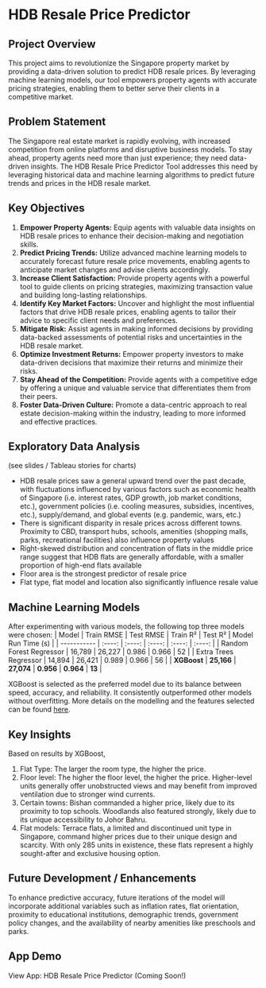 # HDB Resale Price Predictor
## **Project Overview**
This project aims to revolutionize the Singapore property market by providing a data-driven solution to predict HDB resale prices. By leveraging machine learning models, our tool empowers property agents with accurate pricing strategies, enabling them to better serve their clients in a competitive market.
## **Problem Statement**
The Singapore real estate market is rapidly evolving, with increased competition from online platforms and disruptive business models. To stay ahead, property agents need more than just experience; they need data-driven insights. The HDB Resale Price Predictor Tool addresses this need by leveraging historical data and machine learning algorithms to predict future trends and prices in the HDB resale market.
## **Key Objectives**
1. **Empower Property Agents:** Equip agents with valuable data insights on HDB resale prices to enhance their decision-making and negotiation skills.
2. **Predict Pricing Trends:** Utilize advanced machine learning models to accurately forecast future resale price movements, enabling agents to anticipate market changes and advise clients accordingly.
3. **Increase Client Satisfaction:** Provide property agents with a powerful tool to guide clients on pricing strategies, maximizing transaction value and building long-lasting relationships.
4. **Identify Key Market Factors:** Uncover and highlight the most influential factors that drive HDB resale prices, enabling agents to tailor their advice to specific client needs and preferences.
5. **Mitigate Risk:** Assist agents in making informed decisions by providing data-backed assessments of potential risks and uncertainties in the HDB resale market.
6. **Optimize Investment Returns:** Empower property investors to make data-driven decisions that maximize their returns and minimize their risks.
7. **Stay Ahead of the Competition:** Provide agents with a competitive edge by offering a unique and valuable service that differentiates them from their peers.
8. **Foster Data-Driven Culture:** Promote a data-centric approach to real estate decision-making within the industry, leading to more informed and effective practices.
## Exploratory Data Analysis
(see slides / Tableau stories for charts)
- HDB resale prices saw a general upward trend over the past decade, with fluctuations influenced by various factors such as economic health of Singapore (i.e. interest rates, GDP growth, job market conditions, etc.), government policies (i.e. cooling measures, subsidies, incentives, etc.), supply/demand, and global events (e.g. pandemic, wars, etc.)
- There is significant disparity in resale prices across different towns. Proximity to CBD, transport hubs, schools, amenities (shopping malls, parks, recreational facilities) also influence property values
- Right-skewed distribution and concentration of flats in the middle price range suggest that HDB flats are generally affordable, with a smaller proportion of high-end flats available
- Floor area is the strongest predictor of resale price
- Flat type, flat model and location also significantly influence resale value
## **Machine Learning Models**
After experimenting with various models, the following top three models were chosen:
| Model       | Train RMSE  | Test RMSE   |  Train R²   | Test R²   | Model Run Time (s)   |
| ----------- | :----: | :----: |  :----: | :----: | :----: |
| Random Forest Regressor | 16,789      | 26,227       | 0.986       | 0.966       | 52       |
| Extra Trees Regressor   | 14,894       | 26,421       | 0.989       | 0.966       | 56     |
| **XGBoost**   | **25,166**        | **27,074**       | **0.956**       | **0.964**      | **13**       |

XGBoost is selected as the preferred model due to its balance between speed, accuracy, and reliability. It consistently outperformed other models without overfitting. More details on the modelling and the features selected can be found [here](https://github.com/tanweijim/HDB-Resale-Price-Predictor/blob/main/notebook-datasprint.ipynb).
## **Key Insights**
Based on results by XGBoost, 
1. Flat Type: The larger the room type, the higher the price.
2. Floor level: The higher the floor level, the higher the price. Higher-level units generally offer unobstructed views and may benefit from improved ventilation due to stronger wind currents.
3. Certain towns: Bishan commanded a higher price, likely due to its proximity to top schools. Woodlands also featured strongly, likely due to its unique accessibility to Johor Bahru.
4. Flat models: Terrace flats, a limited and discontinued unit type in Singapore, command higher prices due to their unique design and scarcity. With only 285 units in existence, these flats represent a highly sought-after and exclusive housing option.
## **Future Development / Enhancements**
To enhance predictive accuracy, future iterations of the model will incorporate additional variables such as inflation rates, flat orientation, proximity to educational institutions, demographic trends, government policy changes, and the availability of nearby amenities like preschools and parks.
## **App Demo**
View App: HDB Resale Price Predictor (Coming Soon!)
